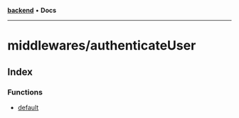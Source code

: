 [**backend**](../../README.md) • **Docs**

***

# middlewares/authenticateUser

## Index

### Functions

- [default](functions/default.md)
